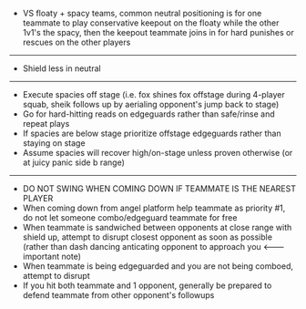 - VS floaty + spacy teams, common neutral positioning is for one teammate to play conservative keepout on the floaty while the other 1v1's the spacy, then the keepout teammate joins in for hard punishes or rescues on the other players

---

- Shield less in neutral

---

- Execute spacies off stage (i.e. fox shines fox offstage during 4-player squab, sheik follows up by aerialing opponent's jump back to stage)
- Go for hard-hitting reads on edgeguards rather than safe/rinse and repeat plays
- If spacies are below stage prioritize offstage edgeguards rather than staying on stage
- Assume spacies will recover high/on-stage unless proven otherwise (or at juicy panic side b range)

---

- DO NOT SWING WHEN COMING DOWN IF TEAMMATE IS THE NEAREST PLAYER
- When coming down from angel platform help teammate as priority #1, do not let someone combo/edgeguard teammate for free
- When teammate is sandwiched between opponents at close range with shield up, attempt to disrupt closest opponent as soon as possible (rather than dash dancing anticating opponent to approach you <--- important note)
- When teammate is being edgeguarded and you are not being comboed, attempt to disrupt
- If you hit both teammate and 1 opponent, generally be prepared to defend teammate from other opponent's followups
